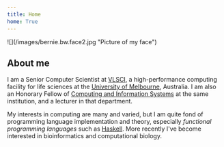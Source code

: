 ```yaml
---
title: Home
home: True
---
```



<div class="pure-g">

<div class="pure-u-1-3">
<div class="gridbox">
![](/images/bernie.bw.face2.jpg "Picture of my face")
</div>
</div>

<div class="pure-u-2-3">

## About me 

I am a Senior Computer Scientist at [VLSCI](http://www.vlsci.org.au/), a high-performance computing facility for life sciences at the [University of Melbourne](http://www.unimelb.edu.au/), Australia. I am also an Honorary Fellow of [Computing and Information Systems](http://www.cis.unimelb.edu.au) at the same institution, and a lecturer in that department.

My interests in computing are many and varied, but I am quite fond of programming language implementation and theory, especially *functional programming languages* such as [Haskell](http://www.haskell.org). More recently I've become interested in bioinformatics and computational biology.

</div>
</div>
